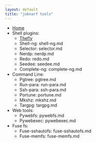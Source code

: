 ```yaml
---
layout: default
title: "joknarf tools"
---
```

  - [Home](index.md)
  - Shell plugins:
    - [Thefly](_pages/thefly.md)
    - Shell-ng: shell-ng.md
    - Selector: selector.md
    - Nerdp: nerdp.md
    - Redo: redo.md
    - Seedee: seedee.md
    - Complete-ng: complete-ng.md
  - Command Line:
    - Pgtree: pgtree.md
    - Run-para: run-para.md
    - Ssh-para: ssh-para.md
    - Portune: portune.md
    - Mkshz: mkshz.md
    - Targpg: targpg.md
  - Web tools:
    - Pywebfs: pywebfs.md
    - Pywebexec: pywebexec.md
  - Fuse fs:
    - Fuse-sshautofs: fuse-sshautofs.md
    - Fuse-memfs: fuse-memfs.md
